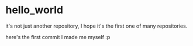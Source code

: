 # hello_world
it's not just another repository, I hope it's the first one of many repositories.

here's the first commit I made me myself :p
